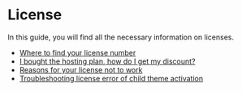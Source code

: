 # License

In this guide, you will find all the necessary information on licenses.

*   [Where to find your license number](License-where-do-you-find-the-license-number.md)
*   [I bought the hosting plan, how do I get my discount?](License-i-bough-the-hosting-plan-how-do-i-get-my-discount.md)
*   [Reasons for your license not to work](License-why-is-my-license-not-working.md)
*   [Troubleshooting license error of child theme activation](License-troubleshooting-license.md)
